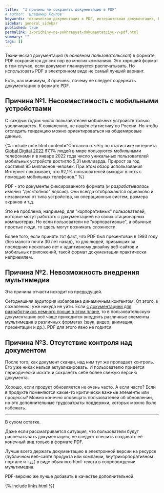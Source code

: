 ```yaml
---
title:  "3 причины не сохранять документацию в PDF"
# author: 'Владимир Юсупов'
keywords: техническая документация в PDF, интерактивная документация, PDF, техписатель, технический писатель москва, заметки техписателя
sidebar: general_sidebar
published: true
permalink: 3-prichiny-ne-sokhranyat-dokumentatciyu-v-pdf.html
summary: ""
tags: []
---
```


Техническая документация (*в основном пользовательская*) в формате PDF сохраняется до сих пор во многих компаниях. Это хороший формат в том случае, если документ планируется распечатывать. Но использовать PDF в электронном виде не самый лучший вариант. 

Есть, как минимум, 3 причины, почему не следует содержать документацию в формате PDF.

## Причина №1. Несовместимость с мобильными устройствами

С каждым годом число пользователей мобильных устройств только увеличивается. К сожалению, не нашёл статистику по России. Но чтобы отследить тенденцию можно ориентироваться на общемировые данные. 

{% include note.html content="Согласно отчёту по статистике интернета [Global Digital 2022](https://datareportal.com/reports/digital-2022-global-overview-report) 67,1% людей в мире пользуются мобильными телефонами и в январе 2022 года число уникальных пользователей мобильных устройств достигло 5,31 миллиарда. Прирост за год составил 95 миллионов человек. При этом обзор использования Интернет показывает, что 92,1% пользователей выходят в сеть с помощью мобильных телефонов." %}

PDF - это документы фиксированного формата (*и разрабатывалась именно "десктопная" версия*). Они всегда отображаются одинаково и независимо от типа устройства, их операционных систем, размера экранов и т.д. 

Это не проблема, например, для "корпоративных" пользователей, которые могут работать с документацией на своих стационарных компьютерах. Но если пользователи не "корпоративные", а обычные простые люди, то здесь могут возникать сложности.

Более того, если принять тот факт, что PDF был презентован в 1993 году (без малого почти 30 лет назад), то для людей, привыкших за последние несколько лет к адаптивному дизайну веб-сайтов и мобильных приложений, такой формат документации практически неприемлем. 

## Причина №2. Невозможность внедрения мультимедиа

Эта причина отчасти исходит из предыдущей. 

Сегодняшняя аудитория избалована динамичным контентом. От этого, к сожалению, уже никуда не уйти. Если [с документацией для разработчиков немного проще в этом плане](https://techwritex.ru/skrinkasty-vs-staryi-dobryi-tekst.html), то в пользовательскую документацию всё чаще приходится внедрять различные элементы мультимедиа в различных форматах (звук, видео, анимация, презентации и др.). PDF для этого явно не годится.

## Причина №3. Отсутствие контроля над документом

После того, как документ скачан, над ним тут же пропадает контроль. Его уже никак нельзя актуализировать. И пользователю придётся периодически искать и сохранять себе более свежую версию документа. 

Хорошо, если продукт обновляется не очень часто. А если часто? Если в продукте поменяются какие-то критически важные элементы или процессы? Можно конечно оповещать пользователей об обновлении, но это дополнительные трудозатраты поддержки, которых можно было избежать.

***

В сухом остатке. 

Даже если рассматривается ситуация, что пользователи будут распечатывать документацию, не следует спешить создавать её конечный вид только в формате PDF. 

Лучше всего держать документацию в электронной версии на ресурсе (публичном веб-сайте продукта или компании, внутрикорпоративном портале и т.д.) в виде обычного html-текста в сопровождении мультимедиа. 

PDF-версию же лучше добавить в качестве дополнительной.

{% include links.html %}
